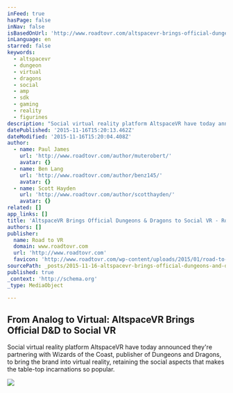 ```yaml
---
inFeed: true
hasPage: false
inNav: false
isBasedOnUrl: 'http://www.roadtovr.com/altspacevr-brings-official-dungeons-dragons-to-social-vr/'
inLanguage: en
starred: false
keywords:
  - altspacevr
  - dungeon
  - virtual
  - dragons
  - social
  - amp
  - sdk
  - gaming
  - reality
  - figurines
description: "Social virtual reality platform AltspaceVR have today announced they're partnering with Wizards of the Coast, publisher of Dungeons and Dragons, to bring the brand into virtual reality, retaining the social aspects that makes the table-top incarnations so popular."
datePublished: '2015-11-16T15:20:13.462Z'
dateModified: '2015-11-16T15:20:04.408Z'
author:
  - name: Paul James
    url: 'http://www.roadtovr.com/author/muterobert/'
    avatar: {}
  - name: Ben Lang
    url: 'http://www.roadtovr.com/author/benz145/'
    avatar: {}
  - name: Scott Hayden
    url: 'http://www.roadtovr.com/author/scotthayden/'
    avatar: {}
related: []
app_links: []
title: 'AltspaceVR Brings Official Dungeons & Dragons to Social VR - Road to VR'
authors: []
publisher:
  name: Road to VR
  domain: www.roadtovr.com
  url: 'http://www.roadtovr.com'
  favicon: 'http://www.roadtovr.com/wp-content/uploads/2015/01/road-to-vr-logo-for-social-media-54aabc8av1_site_icon-150x150.png'
sourcePath: _posts/2015-11-16-altspacevr-brings-official-dungeons-and-dragons-to-social-vr-.md
published: true
_context: 'http://schema.org'
_type: MediaObject

---
```

<article style=""><h1>From Analog to Virtual: AltspaceVR Brings Official D&amp;D to Social VR</h1><p>Social virtual reality platform AltspaceVR have today announced they're partnering with Wizards of the Coast, publisher of Dungeons and Dragons, to bring the brand into virtual reality, retaining the social aspects that makes the table-top incarnations so popular.</p><img src="http://www.roadtovr.com/wp-content/uploads/2015/11/dungeons-and-dragons-altspacevr.jpg" /></article>